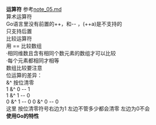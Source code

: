 **运算符**
参考[note_05.md](note/note_05.md)  
算术运算符  
Go语言里没有前置的++，和-- ，(++a)是不支持的  
只支持后置  
比较运算符  
用 == 比较数组  
·相同维数且含有相同个数元素的数组才可以比较  
·每个元素都相同才相等   
数组比较要注意   
位运算的差异：   
&^ 按位清零  
1 &^ 0 -- 1  
1 &^ 1 -- 0  
0 &^ 1 -- 0
0 &^ 0 -- 0   
这里 按位清零符号右边为1 左边不管多少都会清零 左边为0不会   
**使用Go的特性**